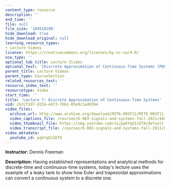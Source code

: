 ```yaml
---
content_type: resource
description: ''
end_time: ''
file: null
file_size: '104518199'
hide_download: true
hide_download_original: null
learning_resource_types:
- Lecture Videos
license: https://creativecommons.org/licenses/by-nc-sa/4.0/
ocw_type: ''
optional_tab_title: Lecture Slides
optional_text: '[Discrete Approximation of Continuous-Time Systems (PDF)](/courses/6-003-signals-and-systems-fall-2011/resources/mit6_003f11_lec07)'
parent_title: Lecture Videos
parent_type: CourseSection
related_resources_text: ''
resource_index_text: ''
resourcetype: Video
start_time: ''
title: 'Lecture 7: Discrete Approximation of Continuous-Time Systems'
uid: c62cf2d7-d216-e6f3-7bb2-03e9c1a49394
video_files:
  archive_url: http://www.archive.org/download/MIT6.003F11/MIT6_003F11_lec07_300k.mp4
  video_captions_file: /courses/6-003-signals-and-systems-fall-2011/4499a77fc626582583f793a2edc5df71_pqkYqU11ETA.vtt
  video_thumbnail_file: https://img.youtube.com/vi/pqkYqU11ETA/default.jpg
  video_transcript_file: /courses/6-003-signals-and-systems-fall-2011/83c06055a4949ea8065de609ce66720d_pqkYqU11ETA.pdf
video_metadata:
  youtube_id: pqkYqU11ETA
---
```


**Instructor:** Dennis Freeman

**Description:** Having established representations and analytical methods for discrete-time and continuous-time systems, today's lecture uses the example of a leaky tank to show how Euler and trapezoidal approximations can convert a continuous system to a discrete one.

